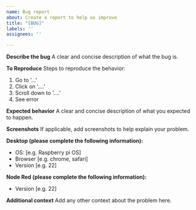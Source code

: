 ```yaml
---
name: Bug report
about: Create a report to help us improve
title: "[BUG]"
labels: ''
assignees: ''

---
```


**Describe the bug**
A clear and concise description of what the bug is.

**To Reproduce**
Steps to reproduce the behavior:
1. Go to '...'
2. Click on '....'
3. Scroll down to '....'
4. See error

**Expected behavior**
A clear and concise description of what you expected to happen.

**Screenshots**
If applicable, add screenshots to help explain your problem.

**Desktop (please complete the following information):**
 - OS: [e.g. Raspberry pi OS]
 - Browser [e.g. chrome, safari]
 - Version [e.g. 22]

**Node Red (please complete the following information):**
  - Version [e.g. 22]

**Additional context**
Add any other context about the problem here.
